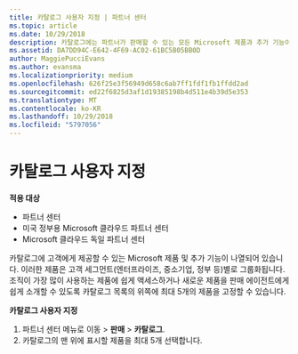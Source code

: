 ```yaml
---
title: 카탈로그 사용자 지정 | 파트너 센터
ms.topic: article
ms.date: 10/29/2018
description: 카탈로그에는 파트너가 판매할 수 있는 모든 Microsoft 제품과 추가 기능이 나열됩니다.
ms.assetid: DA7DD94C-E642-4F69-AC02-61BC5B05BB0D
author: MaggiePucciEvans
ms.author: evansma
ms.localizationpriority: medium
ms.openlocfilehash: 626f25e3f56949d658c6ab7ff1fdf1fb1ffdd2ad
ms.sourcegitcommit: ed22f6825d3af1d19385198b4d511e4b39d5e353
ms.translationtype: MT
ms.contentlocale: ko-KR
ms.lasthandoff: 10/29/2018
ms.locfileid: "5797056"
---
```

# <a name="customize-the-catalog"></a>카탈로그 사용자 지정

**적용 대상**

-  파트너 센터
-  미국 정부용 Microsoft 클라우드 파트너 센터
-  Microsoft 클라우드 독일 파트너 센터

카탈로그에 고객에게 제공할 수 있는 Microsoft 제품 및 추가 기능이 나열되어 있습니다. 이러한 제품은 고객 세그먼트(엔터프라이즈, 중소기업, 정부 등)별로 그룹화됩니다. 조직이 가장 많이 사용하는 제품에 쉽게 액세스하거나 새로운 제품을 판매 에이전트에게 쉽게 소개할 수 있도록 카탈로그 목록의 위쪽에 최대 5개의 제품을 고정할 수 있습니다.

**카탈로그 사용자 지정**

1.  파트너 센터 메뉴로 이동 &gt; **판매** &gt; **카탈로그**.
2.  카탈로그의 맨 위에 표시할 제품을 최대 5개 선택합니다.

 

 



